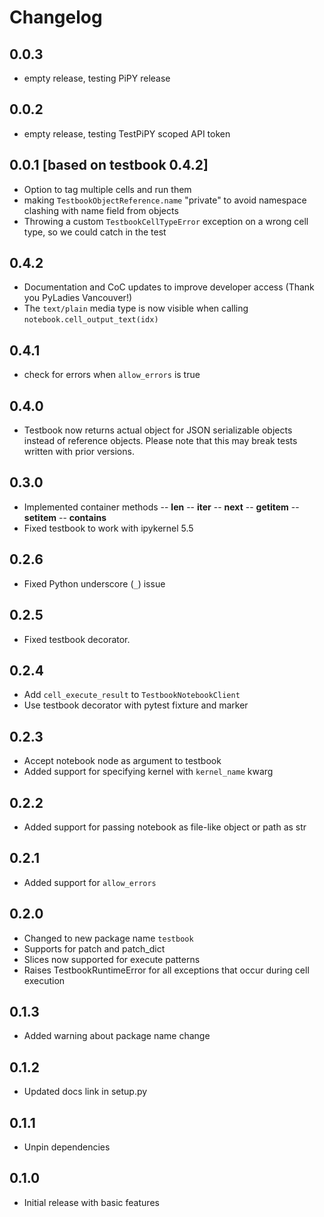 # Changelog

## 0.0.3

- empty release, testing PiPY release

## 0.0.2

- empty release, testing TestPiPY scoped API token

## 0.0.1 [based on testbook 0.4.2]

- Option to tag multiple cells and run them
- making `TestbookObjectReference.name` "private" to avoid namespace clashing with name field from objects
- Throwing a custom `TestbookCellTypeError` exception on a wrong cell type, so we could catch in the test

## 0.4.2

- Documentation and CoC updates to improve developer access (Thank you PyLadies Vancouver!)
- The `text/plain` media type is now visible when calling `notebook.cell_output_text(idx)`

## 0.4.1

- check for errors when `allow_errors` is true

## 0.4.0

- Testbook now returns actual object for JSON serializable objects instead of reference objects. Please note that this may break tests written with prior versions. 

## 0.3.0

- Implemented container methods
-- __len__
-- __iter__
-- __next__
-- __getitem__
-- __setitem__
-- __contains__
- Fixed testbook to work with ipykernel 5.5

## 0.2.6

- Fixed Python underscore (`_`) issue

## 0.2.5

- Fixed testbook decorator.

## 0.2.4

- Add `cell_execute_result` to `TestbookNotebookClient`
- Use testbook decorator with pytest fixture and marker

## 0.2.3

- Accept notebook node as argument to testbook
- Added support for specifying kernel with `kernel_name` kwarg

## 0.2.2

- Added support for passing notebook as file-like object or path as str

## 0.2.1

- Added support for `allow_errors`

## 0.2.0

- Changed to new package name `testbook`
- Supports for patch and patch_dict
- Slices now supported for execute patterns
- Raises TestbookRuntimeError for all exceptions that occur during cell execution

## 0.1.3

- Added warning about package name change

## 0.1.2

- Updated docs link in setup.py

## 0.1.1

- Unpin dependencies

## 0.1.0

- Initial release with basic features
